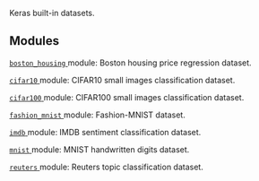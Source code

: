 Keras built-in datasets.



## Modules
[ `boston_housing` ](https://tensorflow.google.cn/api_docs/python/tf/keras/datasets/boston_housing) module: Boston housing price regression dataset.

[ `cifar10` ](https://tensorflow.google.cn/api_docs/python/tf/keras/datasets/cifar10) module: CIFAR10 small images classification dataset.

[ `cifar100` ](https://tensorflow.google.cn/api_docs/python/tf/keras/datasets/cifar100) module: CIFAR100 small images classification dataset.

[ `fashion_mnist` ](https://tensorflow.google.cn/api_docs/python/tf/keras/datasets/fashion_mnist) module: Fashion-MNIST dataset.

[ `imdb` ](https://tensorflow.google.cn/api_docs/python/tf/keras/datasets/imdb) module: IMDB sentiment classification dataset.

[ `mnist` ](https://tensorflow.google.cn/api_docs/python/tf/keras/datasets/mnist) module: MNIST handwritten digits dataset.

[ `reuters` ](https://tensorflow.google.cn/api_docs/python/tf/keras/datasets/reuters) module: Reuters topic classification dataset.


